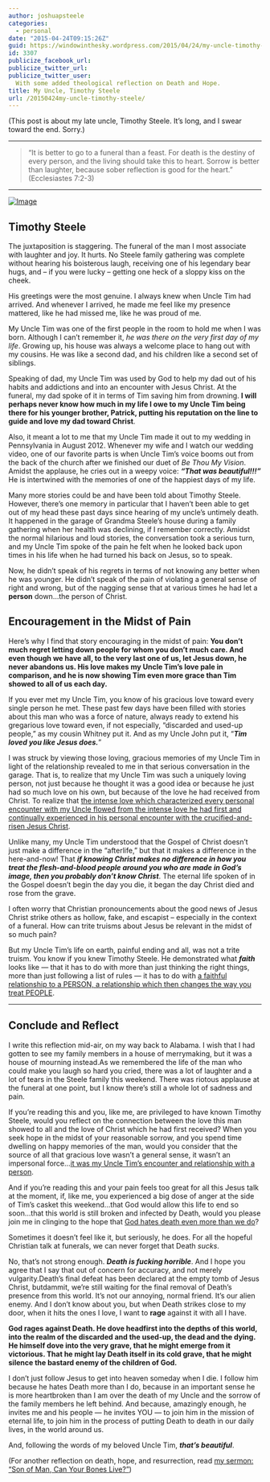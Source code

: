 ```yaml
---
author: joshuapsteele
categories:
  - personal
date: "2015-04-24T09:15:26Z"
guid: https://windowinthesky.wordpress.com/2015/04/24/my-uncle-timothy-steele/
id: 3307
publicize_facebook_url:
publicize_twitter_url:
publicize_twitter_user:
  With some added theological reflection on Death and Hope.
title: My Uncle, Timothy Steele
url: /20150424my-uncle-timothy-steele/
---
```


(This post is about my late uncle, Timothy Steele. It’s long, and I swear toward the end. Sorry.)

---

> “It is better to go to a funeral than a feast. For death is the destiny of every person, and the living should take this to heart. Sorrow is better than laughter, because sober reflection is good for the heart.” (Ecclesiastes 7:2-3)

---

[![Image](https://joshuapsteele.com/wp-content/uploads/2015/10/image.png)](https://joshuapsteele.com/wp-content/uploads/2015/10/image.png)

## Timothy Steele

The juxtaposition is staggering. The funeral of the man I most associate with laughter and joy. It hurts. No Steele family gathering was complete without hearing his boisterous laugh, receiving one of his legendary bear hugs, and – if you were lucky – getting one heck of a sloppy kiss on the cheek.

His greetings were the most genuine. I always knew when Uncle Tim had arrived. And whenever I arrived, he made me feel like my presence mattered, like he had missed me, like he was proud of me.

My Uncle Tim was one of the first people in the room to hold me when I was born. Although I can’t remember it, *he was there on the very first day of my life*. Growing up, his house was always a welcome place to hang out with my cousins. He was like a second dad, and his children like a second set of siblings.

Speaking of dad, my Uncle Tim was used by God to help my dad out of his habits and addictions and into an encounter with Jesus Christ. At the funeral, my dad spoke of it in terms of Tim saving him from drowning. **I will perhaps never know how much in my life I owe to my Uncle Tim being there for his younger brother, Patrick, putting his reputation on the line to guide and love my dad toward Christ**.

Also, it meant a lot to me that my Uncle Tim made it out to my wedding in Pennsylvania in August 2012. Whenever my wife and I watch our wedding video, one of our favorite parts is when Uncle Tim’s voice booms out from the back of the church after we finished our duet of *Be Thou My Vision*. Amidst the applause, he cries out in a weepy voice: ***“That was beautiful!!!”*** He is intertwined with the memories of one of the happiest days of my life.

Many more stories could be and have been told about Timothy Steele. However, there’s one memory in particular that I haven’t been able to get out of my head these past days since hearing of my uncle’s untimely death. It happened in the garage of Grandma Steele’s house during a family gathering when her health was declining, if I remember correctly. Amidst the normal hilarious and loud stories, the conversation took a serious turn, and my Uncle Tim spoke of the pain he felt when he looked back upon times in his life when he had turned his back on Jesus, so to speak.

Now, he didn’t speak of his regrets in terms of not knowing any better when he was younger. He didn’t speak of the pain of violating a general sense of right and wrong, but of the nagging sense that at various times he had let a **person** down…the person of Christ.

## Encouragement in the Midst of Pain

Here’s why I find that story encouraging in the midst of pain: **You don’t much regret letting down people for whom you don’t much care. And even though we have all, to the very last one of us, let Jesus down, he never abandons us. His love makes my Uncle Tim’s love pale in comparison, and he is now showing Tim even more grace than Tim showed to all of us each day.**

If you ever met my Uncle Tim, you know of his gracious love toward every single person he met. These past few days have been filled with stories about this man who was a force of nature, always ready to extend his gregarious love toward even, if not especially, “discarded and used-up people,” as my cousin Whitney put it. And as my Uncle John put it, “***Tim loved you like Jesus does.***”

I was struck by viewing those loving, gracious memories of my Uncle Tim in light of the relationship revealed to me in that serious conversation in the garage. That is, to realize that my Uncle Tim was such a uniquely loving person, not just because he thought it was a good idea or because he just had so much love on his own, but because of the love he had received from Christ. To realize that <u>the intense love which characterized every personal encounter with my Uncle flowed from the intense love he had first and continually experienced in his personal encounter with the crucified-and-risen Jesus Christ</u>.

Unlike many, my Uncle Tim understood that the Gospel of Christ doesn’t just make a difference in the “afterlife,” but that it makes a difference in the here-and-now! That ***if knowing Christ makes no difference in how you treat the flesh-and-blood people around you who are made in God’s image, then you probably don’t know Christ***. The eternal life spoken of in the Gospel doesn’t begin the day you die, it began the day Christ died and rose from the grave.

I often worry that Christian pronouncements about the good news of Jesus Christ strike others as hollow, fake, and escapist – especially in the context of a funeral. How can trite truisms about Jesus be relevant in the midst of so much pain?

But my Uncle Tim’s life on earth, painful ending and all, was not a trite truism. You know if you knew Timothy Steele. He demonstrated what ***faith*** looks like — that it has to do with more than just thinking the right things, more than just following a list of rules — it has to do with <u>a faithful relationship to a PERSON, a relationship which then changes the way you treat PEOPLE</u>.

---

## Conclude and Reflect

I write this reflection mid-air, on my way back to Alabama. I wish that I had gotten to see my family members in a house of merrymaking, but it was a house of mourning instead.As we remembered the life of the man who could make you laugh so hard you cried, there was a lot of laughter and a lot of tears in the Steele family this weekend. There was riotous applause at the funeral at one point, but I know there’s still a whole lot of sadness and pain.

If you’re reading this and you, like me, are privileged to have known Timothy Steele, would you reflect on the connection between the love this man showed to all and the love of Christ which he had first received? When you seek hope in the midst of your reasonable sorrow, and you spend time dwelling on happy memories of the man, would you consider that the source of all that gracious love wasn’t a general sense, it wasn’t an impersonal force…<u>it was my Uncle Tim’s encounter and relationship with a person</u>.

And if you’re reading this and your pain feels too great for all this Jesus talk at the moment, if, like me, you experienced a big dose of anger at the side of Tim’s casket this weekend…that God would allow this life to end so soon…that this world is still broken and infected by Death, would you please join me in clinging to the hope that <u>God hates death even more than we do</u>?

Sometimes it doesn’t feel like it, but seriously, he does. For all the hopeful Christian talk at funerals, we can never forget that Death *sucks*.

No, that’s not strong enough. ***Death is fucking horrible***. And I hope you agree that I say that out of concern for accuracy, and not merely vulgarity.Death’s final defeat has been declared at the empty tomb of Jesus Christ, butdammit, we’re still waiting for the final removal of Death’s presence from this world. It’s not our annoying, normal friend. It’s our alien enemy. And I don’t know about you, but when Death strikes close to my door, when it hits the ones I love, I want to **rage** against it with all I have.

**God rages against Death. He dove headfirst into the depths of this world, into the realm of the discarded and the used-up, the dead and the dying. He himself dove into the very grave, that he might emerge from it victorious. That he might lay Death itself in its cold grave, that he might silence the bastard enemy of the children of God.**

I don’t just follow Jesus to get into heaven someday when I die. I follow him because he hates Death more than I do, because in an important sense he is more heartbroken than I am over the death of my Uncle and the sorrow of the family members he left behind. And because, amazingly enough, he invites me and his people — he invites YOU — to join him in the mission of eternal life, to join him in the process of putting Death to death in our daily lives, in the world around us.

And, following the words of my beloved Uncle Tim, ***that’s beautiful***.

(For another reflection on death, hope, and resurrection, read [my sermon: “Son of Man, Can Your Bones Live?”](https://joshuapsteele.com/2016/03/29/son-of-man-can-your-bones-live/))